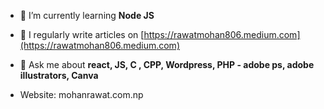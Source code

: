 

- 🌱 I’m currently learning **Node JS**

- 📝 I regularly write articles on [https://rawatmohan806.medium.com](https://rawatmohan806.medium.com)

- 💬 Ask me about **react, JS, C , CPP, Wordpress, PHP - adobe ps, adobe illustrators, Canva**
- Website: mohanrawat.com.np
